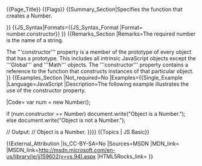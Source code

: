 {{Page_Title}}
{{Flags}}
{{Summary_Section|Specifies the function that creates a Number.

}}
{{JS_Syntax|Formats={{JS_Syntax_Format
|Format= number.constructor}}
}}
{{Remarks_Section
|Remarks=The required number is the name of a string.

The '''constructor''' property is a member of the prototype of every object that has a prototype. This includes all intrinsic JavaScript objects except the '''Global''' and '''Math''' objects. The '''constructor''' property contains a reference to the function that constructs instances of that particular object.
}}
{{Examples_Section
|Not_required=No
|Examples={{Single_Example
|Language=JavaScript
|Description=The following example illustrates the use of the constructor property.

|Code= var num = new Number();
 
 if (num.constructor == Number)
     document.write("Object is a Number.");
 else
     document.write("Object is not a Number.");
 
 // Output:
 // Object is a Number.
}}}}
{{Topics | JS Basic}}

{{External_Attribution
|Is_CC-BY-SA=No
|Sources=MSDN
|MDN_link=
|MSDN_link=http://msdn.microsoft.com/en-us/library/ie/jj159602(v=vs.94).aspx
|HTML5Rocks_link=
}}